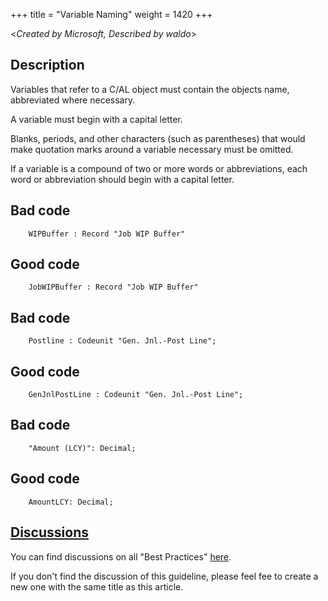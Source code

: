 +++
title = "Variable Naming"
weight = 1420
+++

<_Created by Microsoft, Described by waldo_\>

## Description
Variables that refer to a C/AL object must contain the objects name, abbreviated where necessary.

A variable must begin with a capital letter.

Blanks, periods, and other characters (such as parentheses) that would make quotation marks around a variable necessary must be omitted.

If a variable is a compound of two or more words or abbreviations, each word or abbreviation should begin with a capital letter.

## Bad code

```al
    WIPBuffer : Record "Job WIP Buffer"
```
## Good code
```al
    JobWIPBuffer : Record "Job WIP Buffer"    
```
## Bad code
```al
    Postline : Codeunit "Gen. Jnl.-Post Line";    
```
## Good code
```al
    GenJnlPostLine : Codeunit "Gen. Jnl.-Post Line";
```
## Bad code
```al
    "Amount (LCY)": Decimal;    
```
## Good code
```al
    AmountLCY: Decimal;        
```

## [Discussions](https://github.com/microsoft/alguidelines/discussions/categories/bc-best-practices?discussions_q=one+variable+naming+category%3A%22BC+Best+Practices%22)

You can find discussions on all "Best Practices" [here](https://github.com/microsoft/alguidelines/discussions/categories/bc-best-practices).

If you don't find the discussion of this guideline, please feel fee to create a new one with the same title as this article.  